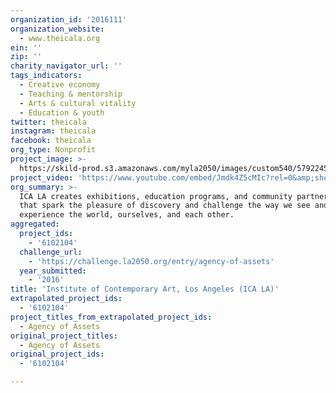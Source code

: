 ```yaml
---
organization_id: '2016111'
organization_website:
  - www.theicala.org
ein: ''
zip: ''
charity_navigator_url: ''
tags_indicators:
  - Creative economy
  - Teaching & mentorship
  - Arts & cultural vitality
  - Education & youth
twitter: theicala
instagram: theicala
facebook: theicala
org_type: Nonprofit
project_image: >-
  https://skild-prod.s3.amazonaws.com/myla2050/images/custom540/5792245165741-team88.jpg
project_video: 'https://www.youtube.com/embed/Jmdk4Z5cMIc?rel=0&amp;showinfo=0'
org_summary: >-
  ICA LA creates exhibitions, education programs, and community partnerships
  that spark the pleasure of discovery and challenge the way we see and
  experience the world, ourselves, and each other.
aggregated:
  project_ids:
    - '6102104'
  challenge_url:
    - 'https://challenge.la2050.org/entry/agency-of-assets'
  year_submitted:
    - '2016'
title: 'Institute of Contemporary Art, Los Angeles (ICA LA)'
extrapolated_project_ids:
  - '6102104'
project_titles_from_extrapolated_project_ids:
  - Agency of Assets
original_project_titles:
  - Agency of Assets
original_project_ids:
  - '6102104'

---
```

